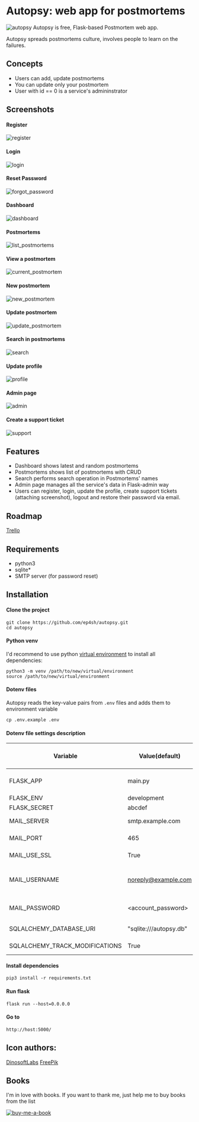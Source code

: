 #  Autopsy: web app for postmortems

![autopsy](https://user-images.githubusercontent.com/19505042/113065705-f7f9f000-91c1-11eb-92be-1821648954b0.jpg) Autopsy is free, Flask-based Postmortem web app.


Autopsy spreads postmortems culture, involves people to learn on the failures.

## Concepts

* Users can add, update postmortems
* You can update only your postmortem
* User with id == 0 is a service's admininstrator

## Screenshots

#### Register
![register](https://user-images.githubusercontent.com/19505042/113065724-faf4e080-91c1-11eb-8940-87973a30a484.gif)
#### Login
![login](https://user-images.githubusercontent.com/19505042/113065716-f9c3b380-91c1-11eb-9e99-cdb9070487e5.gif)
#### Reset Password
![forgot_password](https://user-images.githubusercontent.com/19505042/113065710-f92b1d00-91c1-11eb-803f-c11ff2a538b4.gif)
#### Dashboard
![dashboard](https://user-images.githubusercontent.com/19505042/113065708-f8928680-91c1-11eb-95b4-e04170d1a947.gif)
#### Postmortems
![list_postmortems](https://user-images.githubusercontent.com/19505042/113065713-f9c3b380-91c1-11eb-9e30-dc7117d90edb.gif)
#### View a postmortem
![current_postmortem](https://user-images.githubusercontent.com/19505042/113065706-f8928680-91c1-11eb-8735-1fb9a1a89c24.gif)
#### New postmortem
![new_postmortem](https://user-images.githubusercontent.com/19505042/113065720-fa5c4a00-91c1-11eb-8fe0-d7eaab7b93ee.gif)
#### Update postmortem
![update_postmortem](https://user-images.githubusercontent.com/19505042/113065729-fb8d7700-91c1-11eb-8c55-d4238c5dfa80.gif)
#### Search in postmortems
![search](https://user-images.githubusercontent.com/19505042/113065726-faf4e080-91c1-11eb-8a3c-f246aa974bf2.gif)
#### Update profile
![profile](https://user-images.githubusercontent.com/19505042/113065721-fa5c4a00-91c1-11eb-82e2-741e2914845e.gif)
#### Admin page
![admin](https://user-images.githubusercontent.com/19505042/113065702-f7615980-91c1-11eb-8715-467e39e847fb.gif)
#### Create a support ticket
![support](https://user-images.githubusercontent.com/19505042/113065728-fb8d7700-91c1-11eb-82ac-652288c5790d.gif)

## Features

* Dashboard shows latest and random postmortems
* Postmortems shows list of postmortems with CRUD
* Search performs search operation in Postmortems' names
* Admin page manages all the service's data in Flask-admin way
* Users can register, login, update the profile, create support tickets (attaching screenshot), logout and restore their password via email.

## Roadmap
[Trello](https://trello.com/b/ngqvbNgt/autopsy)

## Requirements

* python3
* sqlite*
* SMTP server (for password reset)

## Installation

#### Clone the project
```
git clone https://github.com/ep4sh/autopsy.git
cd autopsy
```

#### Python venv
I'd recommend to use python [virtual environment](https://docs.python.org/3/library/venv.html) to install all dependencies:
```
python3 -m venv /path/to/new/virtual/environment
source /path/to/new/virtual/environment
```

#### Dotenv files
Autopsy reads the key-value pairs from `.env` files and adds them to environment variable
```
cp .env.example .env
```

#### Dotenv file settings description

|Variable | Value(default)  | Required for update |Description|
--- | --- | --- |---
|FLASK_APP| main.py| No |Name of the main module|
|FLASK_ENV|development| depends |[Flask mode](https://flask.palletsprojects.com/en/1.1.x/config/?highlight=debug#DEBUG)|
|FLASK_SECRET| abcdef | Yes| [Flask Secret](https://flask.palletsprojects.com/en/1.1.x/config/?highlight=secret#SECRET_KEY)|
|MAIL_SERVER| smtp.example.com | Yes | SMTP server URL|
|MAIL_PORT| 465 | Yes | SMTP server port|
|MAIL_USE_SSL| True | depends | SMTP server SSL|
|MAIL_USERNAME| <noreply@example.com> | Yes | Username for no-reply@ account|
|MAIL_PASSWORD| <account_password>| Yes | Password for no-reply account|
|SQLALCHEMY_DATABASE_URI| "sqlite:///autopsy.db"| Yes | Database URI|
|SQLALCHEMY_TRACK_MODIFICATIONS| True | depends| Track DB modification|

#### Install dependencies
```
pip3 install -r requirements.txt
```

#### Run flask
```
flask run --host=0.0.0.0
```

#### Go to
```
http://host:5000/
```


## Icon authors:
[DinosoftLabs](https://www.flaticon.com/authors/dinosoftlabs)
[FreePik](https://www.freepik.com/)

## Books
I'm in love with books. If you want to thank me, just help me to buy books from the list

[![buy-me-a-book](https://img.shields.io/badge/Amazon-Buy%20me%20a%20book-important)](https://www.amazon.com/hz/wishlist/ls/3NSSXQK5CTS8N?ref_=wl_share)
